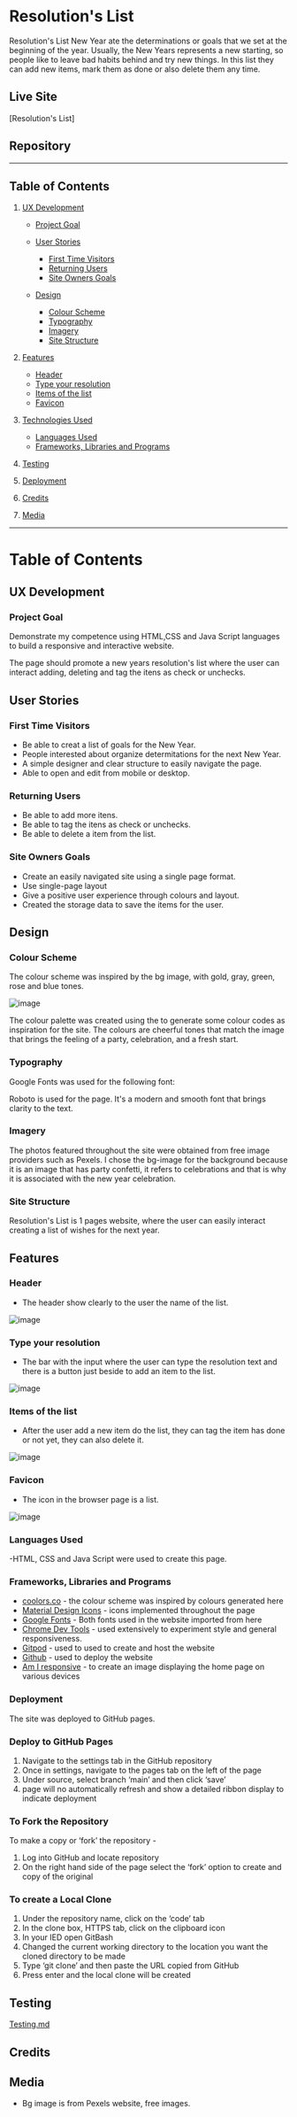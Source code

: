# **Resolution's List**

Resolution's List New Year ate the determinations or goals that we set at the beginning of the year. Usually, the New Years represents a new starting, so people like to leave bad habits behind and try new things.
In this list they can add new items, mark them as done or also delete them any time.

## Live Site
[Resolution's List]

## Repository 


- - -

## **Table of Contents**

1. [UX Development](#ux-development)
    * [Project Goal](#project-goal)

    * [User Stories](#user-stories)
        * [First Time Visitors](#first-time-visitors)
        * [Returning Users](#returning-users)
        * [Site Owners Goals](#site-owners-goals)

    * [Design](#design)
        * [Colour Scheme](#colour-scheme)
        * [Typography](#typography)
        * [Imagery](#imagery)
        * [Site Structure](#site-structure)
      
2. [Features](#features)  
    * [Header](#header)
    * [Type your resolution](#type-your-resolution)
    * [Items of the list](#items-of-the-list)
    * [Favicon](#favicon)
        
3. [Technologies Used](#technologies-used)  
    * [Languages Used](#languages-used)
    * [Frameworks, Libraries and Programs](#frameworks-libraries-and-programs)

4. [Testing](#testing)

5. [Deployment](#deployment)  
  
6. [Credits](#credits)  
 
7. [Media](#media)  
- - -

# **Table of Contents**

## UX Development
 ### Project Goal
Demonstrate my competence using HTML,CSS and Java Script languages to build a responsive and interactive website.

The page should promote a new years resolution's list where the user can interact adding, deleting and tag the itens as check or unchecks.

## User Stories
### First Time Visitors
* Be able to creat a list of goals for the New Year.
* People interested about organize determitations for the next New Year.
* A simple designer and clear structure to easily navigate the page.
* Able to open and edit from mobile or desktop.

### Returning Users
* Be able to add more itens.
* Be able to tag the itens as check or unchecks.
* Be able to delete a item from the list.

### Site Owners Goals
* Create an easily navigated site using a single page format.
* Use single-page layout
* Give a positive user experience through colours and layout.
* Created the storage data to save the items for the user.

## Design
### Colour Scheme

The colour scheme was inspired by the bg image, with gold, gray, green, rose and blue tones.

![image](https://user-images.githubusercontent.com/112726044/204652701-665c9882-a7fa-4af2-ac44-cf1e00e816e3.png)

The colour palette was created using the to generate some colour codes as inspiration for the site.
The colours are cheerful tones that match the image that brings the feeling of a party, celebration, and a fresh start.

### Typography

Google Fonts was used for the following font:

Roboto is used for the page. It's a modern and smooth font that brings clarity to the text.

### Imagery
The photos featured throughout the site were obtained from free image providers such as Pexels. I chose the bg-image for the background because it is an image that has party confetti, it refers to celebrations and that is why it is associated with the new year celebration. 

### Site Structure

Resolution's List is 1 pages website, where the user can easily interact creating a list of wishes for the next year.

## Features

### Header
- The header show clearly to the user the name of the list.

![image](https://user-images.githubusercontent.com/112726044/204653223-f9c3d9d6-9221-4579-b4a9-9c31e8e17a9b.png)

### Type your resolution
- The bar with the input where the user can type the resolution text and there is a button just beside to add an item to the list.

![image](https://user-images.githubusercontent.com/112726044/204653316-4a94895d-c576-4ff1-835a-c8ac03cb376a.png)

### Items of the list
- After the user add a new item do the list, they can tag the item has done or not yet, they can also delete it.

![image](https://user-images.githubusercontent.com/112726044/204653434-cd293512-777d-410f-bb54-86bd37549eee.png)

### Favicon 
- The icon in the browser page is a list.

![image](https://user-images.githubusercontent.com/112726044/204653471-4c925061-0ca8-4f4e-b439-37f7ef70dcab.png)

### Languages Used

-HTML, CSS and Java Script were used to create this page.

### Frameworks, Libraries and Programs

- [coolors.co](https://coolors.co/d3ab9e-eac9c1-ebd8d0-fffbff-fefeff) - the colour scheme was inspired by colours generated here 
- [Material Design Icons](https://materialdesignicons.com/) - icons implemented throughout the page
- [Google Fonts](https://fonts.google.com/) - Both fonts used in the website imported from here 
- [Chrome Dev Tools](https://developer.chrome.com/docs/devtools/) - used extensively to experiment style and general responsiveness. 
- [Gitpod](https://www.gitpod.io/) - used to used to create and host the website
- [Github](https://github.com/) - used to deploy the website 
- [Am I responsive](https://ui.dev/amiresponsive) - to create an image displaying the home page on various devices 
   
### Deployment 

The site was deployed to GitHub pages. 

### Deploy to GitHub Pages

1. Navigate to the settings tab in the GitHub repository 
2. Once in settings, navigate to the pages tab on the left of the page 
3. Under source, select branch ‘main’ and then click ‘save’
4. page will no automatically refresh and show a detailed ribbon display to indicate deployment 

### To Fork the Repository 

To make a copy or ‘fork’ the repository - 

1. Log into GitHub and locate repository 
2. On the right hand side of the page select the ‘fork’ option to create and copy of the original

### To create a Local Clone 

1. Under the repository name, click on the ‘code’ tab 
2. In the clone box, HTTPS tab, click on the clipboard icon 
3. In your IED open GitBash 
4. Changed the current working directory to the location you want the cloned directory to be made
5. Type ‘git clone’ and then paste the URL copied from GitHub
6. Press enter and the local clone will be created 

## Testing

[Testing.md](TESTING.md) 

## Credits 


## Media
- Bg image is from Pexels website, free images.


